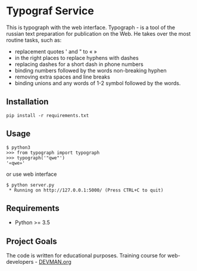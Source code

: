 # Typograf Service

This is typograph with the web interface. Typograph - is a tool of the russian text preparation
for publication on the Web. He takes over the most routine tasks, such as:

- replacement quotes ' and " to « » 
- in the right places to replace hyphens with dashes 
- replacing dashes for a short dash in phone numbers 
- binding numbers followed by the words non-breaking hyphen 
- removing extra spaces and line breaks 
- binding unions and any words of 1-2 symbol followed by the words.

## Installation

```
pip install -r requirements.txt
```

## Usage

```
$ python3
>>> from typograph import typograph
>>> typograph('"qwe"')
'«qwe»'
```
or use web interface
```
$ python server.py
 * Running on http://127.0.0.1:5000/ (Press CTRL+C to quit)
```

## Requirements

- Python >= 3.5

## Project Goals

The code is written for educational purposes. Training course for web-developers - [DEVMAN.org](https://devman.org)
